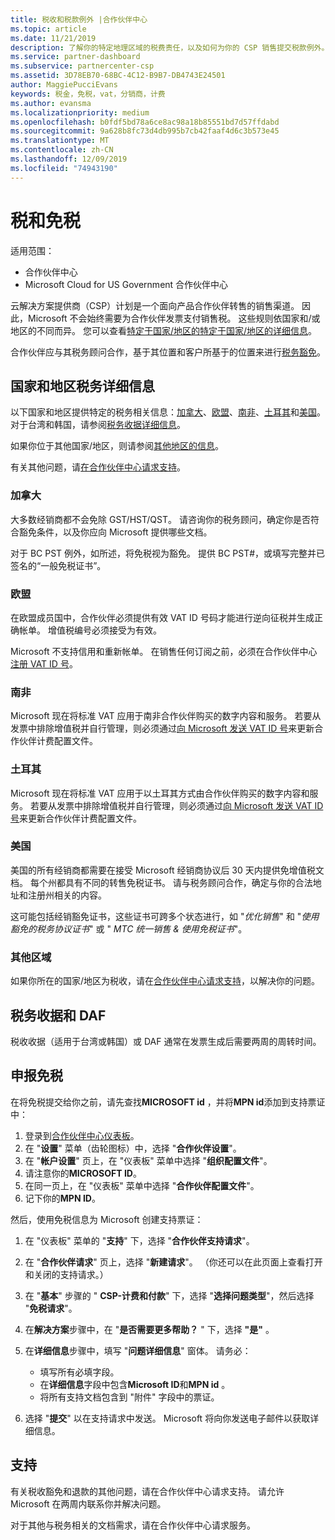 ```yaml
---
title: 税收和税款例外 |合作伙伴中心
ms.topic: article
ms.date: 11/21/2019
description: 了解你的特定地理区域的税费责任，以及如何为你的 CSP 销售提交税款例外。
ms.service: partner-dashboard
ms.subservice: partnercenter-csp
ms.assetid: 3D78EB70-68BC-4C12-B9B7-DB4743E24501
author: MaggiePucciEvans
keywords: 税金，免税，vat，分销商，计费
ms.author: evansma
ms.localizationpriority: medium
ms.openlocfilehash: b0fdf5bd78a6ce8ac98a18b85551bd7d57ffdabd
ms.sourcegitcommit: 9a628b8fc73d4db995b7cb42faaf4d6c3b573e45
ms.translationtype: MT
ms.contentlocale: zh-CN
ms.lasthandoff: 12/09/2019
ms.locfileid: "74943190"
---
```

# <a name="taxes-and-tax-exemptions"></a>税和免税

适用范围：

- 合作伙伴中心
- Microsoft Cloud for US Government 合作伙伴中心

云解决方案提供商（CSP）计划是一个面向产品合作伙伴转售的销售渠道。 因此，Microsoft 不会始终需要为合作伙伴发票支付销售税。 这些规则依国家和/或地区的不同而异。 您可以查看[特定于国家/地区的特定于国家/地区的详细信息](#country-and-region-tax-details)。

合作伙伴应与其税务顾问合作，基于其位置和客户所基于的位置来进行[税务豁免](#file-tax-exemptions)。

## <a name="country-and-region-tax-details"></a>国家和地区税务详细信息

以下国家和地区提供特定的税务相关信息：[加拿大](#canada)、[欧盟](#european-union)、[南非](#south-africa)、[土耳其](#turkey)和[美国](#united-states)。 对于台湾和韩国，请参阅[税务收据详细信息](#tax-receipts-and-daf)。

如果你位于其他国家/地区，则请参阅[其他地区的信息](#other-regions)。

有关其他问题，请[在合作伙伴中心请求支持](#support)。

### <a name="canada"></a>加拿大

大多数经销商都不会免除 GST/HST/QST。 请咨询你的税务顾问，确定你是否符合豁免条件，以及你应向 Microsoft 提供哪些文档。

对于 BC PST 例外，如所述，将免税视为豁免。 提供 BC PST#，或填写完整并已签名的“一般免税证书”。

### <a name="european-union"></a>欧盟

在欧盟成员国中，合作伙伴必须提供有效 VAT ID 号码才能进行逆向征税并生成正确帐单。 增值税编号必须接受为有效。

Microsoft 不支持信用和重新帐单。 在销售任何订阅之前，必须在合作伙伴中心[注册 VAT ID 号](organization-tax-info.md)。

### <a name="south-africa"></a>南非

Microsoft 现在将标准 VAT 应用于南非合作伙伴购买的数字内容和服务。 若要从发票中排除增值税并自行管理，则必须通过[向 Microsoft 发送 VAT ID 号](organization-tax-info.md)来更新合作伙伴计费配置文件。

### <a name="turkey"></a>土耳其

Microsoft 现在将标准 VAT 应用于以土耳其方式由合作伙伴购买的数字内容和服务。 若要从发票中排除增值税并自行管理，则必须通过[向 Microsoft 发送 VAT ID 号](organization-tax-info.md)来更新合作伙伴计费配置文件。

### <a name="united-states"></a>美国

美国的所有经销商都需要在接受 Microsoft 经销商协议后 30 天内提供免增值税文档。 每个州都具有不同的转售免税证书。 请与税务顾问合作，确定与你的合法地址和注册州相关的内容。

这可能包括经销豁免证书，这些证书可跨多个状态进行，如 "*优化销售*" 和 "*使用豁免的税务协议证书*" 或 " *MTC 统一销售 & 使用免税证书*"。

### <a name="other-regions"></a>其他区域

如果你所在的国家/地区为税收，请在[合作伙伴中心请求支持](#support)，以解决你的问题。

## <a name="tax-receipts-and-daf"></a>税务收据和 DAF

税收收据（适用于台湾或韩国）或 DAF 通常在发票生成后需要两周的周转时间。

## <a name="file-tax-exemptions"></a>申报免税

在将免税提交给你之前，请先查找**MICROSOFT id** ，并将**MPN id**添加到支持票证中：

1. 登录到[合作伙伴中心仪表板](https://partner.microsoft.com/dashboard/)。
2. 在 "**设置**" 菜单（齿轮图标）中，选择 "**合作伙伴设置**"。
3. 在 "**帐户设置**" 页上，在 "仪表板" 菜单中选择 "**组织配置文件**"。
4. 请注意你的**MICROSOFT ID**。
5. 在同一页上，在 "仪表板" 菜单中选择 "**合作伙伴配置文件**"。
6. 记下你的**MPN ID**。

然后，使用免税信息为 Microsoft 创建支持票证：

1. 在 "仪表板" 菜单的 "**支持**" 下，选择 "**合作伙伴支持请求**"。
2. 在 "**合作伙伴请求**" 页上，选择 "**新建请求**"。 （你还可以在此页面上查看打开和关闭的支持请求。）
3. 在 "**基本**" 步骤的 " **CSP-计费和付款**" 下，选择 "**选择问题类型**"，然后选择 "**免税请求**"。
4. 在**解决方案**步骤中，在 "**是否需要更多帮助？** " 下，选择 **"是"** 。
5. 在**详细信息**步骤中，填写 "**问题详细信息**" 窗体。 请务必：

    - 填写所有必填字段。
    - 在**详细信息**字段中包含**Microsoft ID**和**MPN id** 。
    - 将所有支持文档包含到 "附件" 字段中的票证。

6. 选择 "**提交**" 以在支持请求中发送。 Microsoft 将向你发送电子邮件以获取详细信息。

## <a name="support"></a>支持

有关税收豁免和退款的其他问题，请在合作伙伴中心请求支持。 请允许 Microsoft 在两周内联系你并解决问题。

对于其他与税务相关的文档需求，请在合作伙伴中心请求服务。

